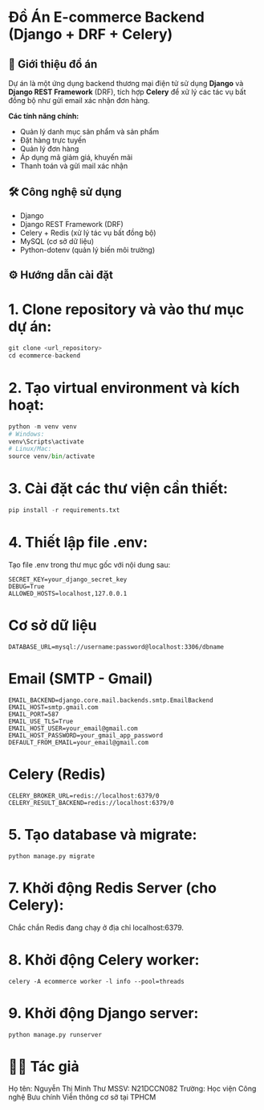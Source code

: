 # Đồ Án E-commerce Backend (Django + DRF + Celery)

## 🎯 Giới thiệu đồ án

Dự án là một ứng dụng backend thương mại điện tử sử dụng **Django** và **Django REST Framework** (DRF), tích hợp **Celery** để xử lý các tác vụ bất đồng bộ như gửi email xác nhận đơn hàng.

**Các tính năng chính:**
- Quản lý danh mục sản phẩm và sản phẩm
- Đặt hàng trực tuyến
- Quản lý đơn hàng
- Áp dụng mã giảm giá, khuyến mãi
- Thanh toán và gửi mail xác nhận

## 🛠 Công nghệ sử dụng

- Django
- Django REST Framework (DRF)
- Celery + Redis (xử lý tác vụ bất đồng bộ)
- MySQL (cơ sở dữ liệu)
- Python-dotenv (quản lý biến môi trường)

## ⚙️ Hướng dẫn cài đặt
# 1. Clone repository và vào thư mục dự án:
```python
git clone <url_repository>
cd ecommerce-backend
```

# 2. Tạo virtual environment và kích hoạt:
```python
python -m venv venv
# Windows:
venv\Scripts\activate
# Linux/Mac:
source venv/bin/activate
```

# 3. Cài đặt các thư viện cần thiết:
```python
pip install -r requirements.txt
```

# 4. Thiết lập file .env:
Tạo file .env trong thư mục gốc với nội dung sau:
```
SECRET_KEY=your_django_secret_key
DEBUG=True
ALLOWED_HOSTS=localhost,127.0.0.1
```

# Cơ sở dữ liệu
```
DATABASE_URL=mysql://username:password@localhost:3306/dbname
```

# Email (SMTP - Gmail)
```
EMAIL_BACKEND=django.core.mail.backends.smtp.EmailBackend
EMAIL_HOST=smtp.gmail.com
EMAIL_PORT=587
EMAIL_USE_TLS=True
EMAIL_HOST_USER=your_email@gmail.com
EMAIL_HOST_PASSWORD=your_gmail_app_password
DEFAULT_FROM_EMAIL=your_email@gmail.com
```

# Celery (Redis)
```
CELERY_BROKER_URL=redis://localhost:6379/0
CELERY_RESULT_BACKEND=redis://localhost:6379/0
```
# 5. Tạo database và migrate:
```
python manage.py migrate
```
# 7. Khởi động Redis Server (cho Celery):
Chắc chắn Redis đang chạy ở địa chỉ localhost:6379.

# 8. Khởi động Celery worker:
```
celery -A ecommerce worker -l info --pool=threads
```

# 9. Khởi động Django server:
```
python manage.py runserver
```

# 🧑‍💻 Tác giả
Họ tên: Nguyễn Thị Minh Thư
MSSV: N21DCCN082
Trường: Học viện Công nghệ Bưu chính Viễn thông cơ sở tại TPHCM
